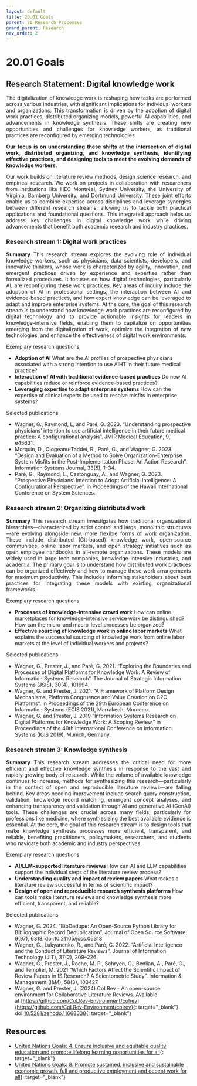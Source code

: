 ```yaml
---
layout: default
title: 20.01 Goals
parent: 20 Research Processes
grand_parent: Research
nav_order: 2
---
```


<style>
  p {
    text-align: justify;
  }
</style>

# 20.01 Goals

## Research Statement: Digital knowledge work

The digitalization of knowledge work is reshaping how tasks are performed across various industries, with significant implications for individual workers and organizations.
This transformation is driven by the adoption of digital work practices, distributed organizing models, powerful AI capabilities, and advancements in knowledge synthesis.
These shifts are creating new opportunities and challenges for knowledge workers, as traditional practices are reconfigured by emerging technologies.

**Our focus is on understanding these shifts at the intersection of digital work, distributed organizing, and knowledge synthesis, identifying effective practices, and designing tools to meet the evolving demands of knowledge workers.**

Our work builds on literature review methods, design science research, and empirical research.
We work on projects in collaboration with researchers from institutions like HEC Montréal, Sydney University, the University of Virginia, Bamberg University, and Dortmund University.
These joint efforts enable us to combine expertise across disciplines and leverage synergies between different research streams, allowing us to tackle both practical applications and foundational questions.
This integrated approach helps us address key challenges in digital knowledge work while driving advancements that benefit both academic research and industry practices.

### Research stream 1: Digital work practices

**Summary** This research stream explores the evolving role of individual knowledge workers, such as physicians, data scientists, developers, and innovative thinkers, whose work is characterized by agility, innovation, and emergent practices driven by experience and expertise rather than formalized procedures.
It focuses on how digital technologies, particularly AI, are reconfiguring these work practices.
Key areas of inquiry include the adoption of AI in professional settings, the interaction between AI and evidence-based practices, and how expert knowledge can be leveraged to adapt and improve enterprise systems.
At the core, the goal of this research stream is to understand how knowledge work practices are reconfigured by digital technology and to provide actionable insights for leaders in knowledge-intensive fields, enabling them to capitalize on opportunities emerging from the digitalization of work, optimize the integration of new technologies, and enhance the effectiveness of digital work environments.

Exemplary research questions

- **Adoption of AI** What are the AI profiles of prospective physicians associated with a strong intention to use AIHT in their future medical practice?
- **Interaction of AI with traditional evidence-based practices** Do new AI capabilities reduce or reinforce evidence-based practices?
- **Leveraging expertise to adapt enterprise systems** How can the expertise of clinical experts be used to resolve misfits in enterprise systems? 

Selected publications

- Wagner, G., Raymond, L, and Paré, G. 2023. “Understanding prospective physicians’ intention to use artificial intelligence in their future medical practice: A configurational analysis“. JMIR Medical Education, 9, e45631.
- Morquin, D., Ologeanu-Taddei, R., Paré, G., and Wagner, G. 2023. “Design and Evaluation of a Method to Solve Organization-Enterprise System Misfits in the Post-Implementation Phase: An Action Research”. Information Systems Journal, 33(5), 1–34.
- Paré, G., Raymond, L., Castonguay, A., and Wagner, G. 2023. “Prospective Physicians’ Intention to Adopt Artificial Intelligence: A Configurational Perspective”. in Proceedings of the Hawaii International Conference on System Sciences.

### Research stream 2: Organizing distributed work

**Summary** This research stream investigates how traditional organizational hierarchies—characterized by strict control and large, monolithic structures—are evolving alongside new, more flexible forms of work organization.
These include distributed (Git-based) knowledge work, open-source communities, online labor markets, and open strategy initiatives such as open employee handbooks in all-remote organizations.
These models are widely used in large tech companies, knowledge-intensive industries, and academia.
The primary goal is to understand how distributed work practices can be organized effectively and how to manage these work arrangements for maximum productivity.
This includes informing stakeholders about best practices for integrating these models with existing organizational frameworks.

Exemplary research questions

- **Processes of knowledge-intensive crowd work** How can online marketplaces for knowledge-intensive service work be distinguished? How can the micro-and macro-level processes be organized?
- **Effective sourcing of knowledge work in online labor markets** What explains the successful sourcing of knowledge work from online labor markets at the level of individual workers and projects?

Selected publications

- Wagner, G., Prester, J., and Paré, G. 2021. “Exploring the Boundaries and Processes of Digital Platforms for Knowledge Work: A Review of Information Systems Research”. The Journal of Strategic Information Systems (JSIS), 30(4), 101694.
- Wagner, G. and Prester, J. 2021. “A Framework of Platform Design Mechanisms, Platform Congruence and Value Creation on C2C Platforms”. in Proceedings of the 29th European Conference on Information Systems (ECIS 2021), Marrakech, Morocco.
- Wagner, G. and Prester, J. 2019 “Information Systems Research on Digital Platforms for Knowledge Work: A Scoping Review,” in Proceedings of the 40th International Conference on Information Systems (ICIS 2019), Munich, Germany.

### Research stream 3: Knowledge synthesis

**Summary** This research stream addresses the critical need for more efficient and effective knowledge synthesis in response to the vast and rapidly growing body of research.
While the volume of available knowledge continues to increase, methods for synthesizing this research—particularly in the context of open and reproducible literature reviews—are falling behind.
Key areas needing improvement include search query construction, validation, knowledge record matching, emergent concept analyses, and enhancing transparency and validation through AI and generative AI (GenAI) tools.
These challenges are crucial across many fields, particularly for professions like medicine, where synthesizing the best available evidence is essential.
At the core, the goal of this research stream is to design tools that make knowledge synthesis processes more efficient, transparent, and reliable, benefiting practitioners, policymakers, researchers, and students who navigate both academic and industry perspectives.

Exemplary research questions

- **AI/LLM-supported literature reviews** How can AI and LLM capabilities support the individual steps of the literature review process?
- **Understanding quality and impact of review papers** What makes a literature review successful in terms of scientific impact?
- **Design of open and reproducible research synthesis platforms** How can tools make literature reviews and knowledge synthesis more efficient, transparent, and reliable?

Selected publications

- Wagner, G. 2024. “BibDedupe: An Open-Source Python Library for Bibliographic Record Deduplication”. Journal of Open Source Software, 9(97), 6318. doi:10.21105/joss.06318
- Wagner, G., Lukyanenko, R., and Paré, G. 2022. “Artificial Intelligence and the Conduct of Literature Reviews”. Journal of Information Technology (JIT), 37(2), 209–226.
- Wagner, G., Prester, J., Roche, M. P., Schryen, G., Benlian, A., Paré, G., and Templier, M. 2021 “Which Factors Affect the Scientific Impact of Review Papers in IS Research? A Scientometric Study”. Information & Management (I&M), 58(3), 103427.
- Wagner, G. and Prester, J. (2024) CoLRev - An open-source environment for Collaborative Literature Reviews. Available at [https://github.com/CoLRev-Environment/colrev](https://github.com/CoLRev-Environment/colrev){: target="_blank"}. doi:[10.5281/zenodo.11668338](https://dx.doi.org/10.5281/zenodo.11668338){: target="_blank"}

<!--

## Summary

TODO

Out of scope:

- Industrial production contexts
- Traditional, large, hierarchical companies
- Low-skill gig-work
-->

## Resources

- [United Nations Goals: 4. Ensure inclusive and equitable quality education and promote lifelong learning opportunities for all](https://sdgs.un.org/goals/goal4){: target="_blank"}
- [United Nations Goals: 8. Promote sustained, inclusive and sustainable economic growth, full and productive employment and decent work for all](https://sdgs.un.org/goals/goal8){: target="_blank"}
